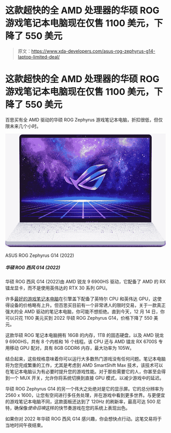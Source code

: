 # 这款超快的全 AMD 处理器的华硕 ROG 游戏笔记本电脑现在仅售 1100 美元，下降了 550 美元

> 原文：<https://www.xda-developers.com/asus-rog-zephyrus-g14-laptop-limited-deal/>

# 这款超快的全 AMD 处理器的华硕 ROG 游戏笔记本电脑现在仅售 1100 美元，下降了 550 美元

百思买有全 AMD 驱动的华硕 ROG Zephyrus 游戏笔记本电脑，折扣很低，但仅限未来几个小时。

 <picture>![The ASUS ROG Zephyrus G14 (2022) is powered by the AMD Ryzen 9 6900HS and it comes with AMD's RX Radeon graphics instead of using Nvidia's RTX 30-series GPUs.](img/6b30017ee797d6daaf5f232b6e077ac2.png)</picture> 

ASUS ROG Zephyrus G14 (2022)

##### 华硕 ROG 西风 G14 (2022)

华硕 ROG 西风 G14 (2022)由 AMD 锐龙 9 6900HS 驱动，它配备了 AMD 的 RX 镭龙显卡，而不是使用英伟达的 RTX 30 系列 GPU。

许多[最好的游戏笔记本电脑](https://www.xda-developers.com/best-gaming-laptops/)在引擎盖下配备了英特尔 CPU 和英伟达 GPU，这使得设备的价格略有上升。但百思买目前有一个非常诱人的限时交易，关于一款真正强大的全 AMD 驱动的笔记本电脑，你可能不想拒绝。直到今天，12 月 14 日，你可以只花 1100 美元买到 2022 华硕 ROG Zephyrus G14，价格下降了 550 美元。

这款华硕 ROG 笔记本电脑拥有 16GB 的内存，1TB 的固态硬盘，以及 AMD 锐龙 9 6900HS，共有 8 个内核和 16 个线程。该 CPU 还与 AMD 镭龙 RX 6700S 专用移动 GPU 配对，具有 8GB GDDR6 内存，最大功率为 105W。

结合起来，这些规格意味着你可以运行大多数热门游戏没有任何问题。笔记本电脑将为您完成繁重的工作，尤其是考虑到 AMD SmartShift Max 技术，该技术可以在笔记本电脑认为有必要时提升您的游戏性能。对于那些需要它的人，你甚至会得到一个 MUX 开关，允许你将系统切换到直接 GPU 模式，以减少游戏中的延迟。

华硕 ROG Zephyrus G14 的另一个伟大之处绝对是它的显示屏。它的总分辨率为 2560 x 1600，让您有空间进行多任务处理，并在游戏中看到更多世界。与更便宜的游戏笔记本电脑不同，这款面板还达到了 120Hz 的刷新率，最高可达 500 尼特，确保像*使命召唤*这样的快节奏游戏在您的系统上表现出色。

如果你对 2022 年华硕 ROG 西风 G14 感兴趣，你会想快点行动。这笔交易将于当地时间午夜结束。